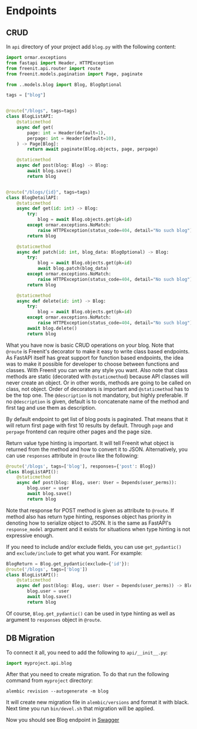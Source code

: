 # Endpoints

## CRUD

In `api` directory of your project add `blog.py` with the following content:

```py
import ormar.exceptions
from fastapi import Header, HTTPException
from freenit.api.router import route
from freenit.models.pagination import Page, paginate

from ..models.blog import Blog, BlogOptional

tags = ["blog"]


@route("/blogs", tags=tags)
class BlogListAPI:
    @staticmethod
    async def get(
        page: int = Header(default=1),
        perpage: int = Header(default=10),
    ) -> Page[Blog]:
        return await paginate(Blog.objects, page, perpage)

    @staticmethod
    async def post(blog: Blog) -> Blog:
        await blog.save()
        return blog


@route("/blogs/{id}", tags=tags)
class BlogDetailAPI:
    @staticmethod
    async def get(id: int) -> Blog:
        try:
            blog = await Blog.objects.get(pk=id)
        except ormar.exceptions.NoMatch:
            raise HTTPException(status_code=404, detail="No such blog")
        return blog

    @staticmethod
    async def patch(id: int, blog_data: BlogOptional) -> Blog:
        try:
            blog = await Blog.objects.get(pk=id)
            await blog.patch(blog_data)
        except ormar.exceptions.NoMatch:
            raise HTTPException(status_code=404, detail="No such blog")
        return blog

    @staticmethod
    async def delete(id: int) -> Blog:
        try:
            blog = await Blog.objects.get(pk=id)
        except ormar.exceptions.NoMatch:
            raise HTTPException(status_code=404, detail="No such blog")
        await blog.delete()
        return blog
```
What you have now is basic CRUD operations on your blog. Note that `@route` is
Freenit's decorator to make it easy to write class based endpoints. As FastAPI
itself has great support for function based endpoints, the idea was to make
it possible for developer to choose between functions and classes. With Freenit
you can write any style you want. Also note that class methods are static 
(decorated with `@staticmethod`) because API classes will never create an object. 
Or in other words, methods are going to be called on class, not object. Order of
decorators is important and `@staticmethod` has to be the top one. The
`@description` is not mandatory, but highly preferable. If no `@description` is
given, default is to concatenate name of the method and first tag and use them
as description.

By default endpoint to get list of blog posts is paginated. That means that it 
will return first page with first 10 results by default. Through `page` and
`perpage` frontend can require other pages and the page size.

Return value type hinting is important. It will tell Freenit what object is
returned from the method and how to convert it to JSON. Alternatively, you can
use `responses` attribute in `@route` like the following:
```py
@route('/blogs', tags=['blog'], responses={'post': Blog})
class BlogListAPI():
    @staticmethod
    async def post(blog: Blog, user: User = Depends(user_perms)):
        blog.user = user
        await blog.save()
        return blog
```
Note that response for POST method is given as attribute to `@route`. If method
also has return type hinting, responses object has priority in denoting how to
serialize object to JSON. It is the same as FastAPI's `response_model` argument
and it exists for situations when type hinting is not expressive enough.

If you need to include and/or exclude fields, you can use `get_pydantic()` and
`exclude/include` to get what you want. For example:
```py
BlogReturn = Blog.get_pydantic(exclude={'id'}):
@route('/blogs', tags=['blog'])
class BlogListAPI():
    @staticmethod
    async def post(blog: Blog, user: User = Depends(user_perms)) -> BlogReturn:
        blog.user = user
        await blog.save()
        return blog
```
Of course, `Blog.get_pydantic()` can be used in type hinting as well as argument 
to `responses` object in `@route`.


## DB Migration
To connect it all, you need to add the following to `api/__init__.py`:
```py
import myproject.api.blog
```

After that you need to create migration. To do that run the following command
from `myproject` directory:
```
alembic revision --autogenerate -m blog
```
It will create new migration file in `alembic/versions` and format it with 
black. Next time you run `bin/devel.sh` that migration will be applied.

Now you should see Blog endpoint in [Swagger](http://localhost:5000/api/v1)

